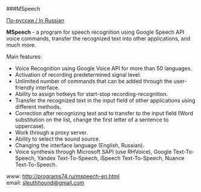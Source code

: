 ###MSpeech

[По-русски / In Russian](README.ru.md)

<b>MSpeech</b> - a program for speech recognition using Google Speech API voice commands, transfer the recognized text into other applications, and much more.<br>

Main features:<br>
* Voice Recognition using Google Voice API for more than 50 languages.<br>
* Activation of recording predetermined signal level.<br>
* Unlimited number of commands that can be added through the user-friendly interface.<br>
* Ability to assign hotkeys for start-stop recording-recognition.<br>
* Transfer the recognized text in the input field of other applications using different methods.<br>
* Correction after recognizing text and to transfer to the input field (Word substitution on the list, change the first letter of a sentence to uppercase).<br>
* Work through a proxy server.<br>
* Ability to select the sound source.<br>
* Changing the interface language (English, Russian).<br>
* Voice synthesis through Microsoft SAPI (use RHVoice), Google Text-To-Speech, Yandex Text-To-Speech, iSpeech Text-To-Speech, Nuance Text-To-Speech.<br>

www: http://programs74.ru/mspeech-en.html<br>
email: sleuthhound@gmail.com
